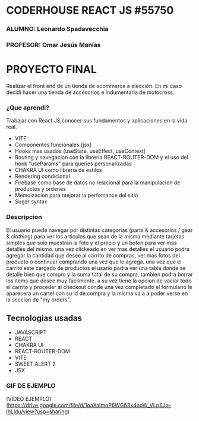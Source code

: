 # CODERHOUSE REACT JS #55750

### ALUMNO: Leonardo Spadavecchia
### PROFESOR: Omar Jesús Manías

# PROYECTO FINAL

Realizar el front end de un tienda de ecommerce a elección.
En mi caso decidi hacer una tienda de accesorios e indumentaria de motocross.

### ¿Que aprendi?

Trabajar con React JS,conocer sus fundamentos y aplicaciones en la vida real.

- VITE 
- Componentes funcionales (jsx)
- Hooks mas usados (useState, useEffect, useContext)
- Routing y navegacion con la libreria REACT-ROUTER-DOM y el uso del hook "useParams" para queries personalizadas
- CHAKRA UI como libreria de estilos
- Rendering condicional
- Firebase como base de datos no relacional para la manipulacion de productos y ordenes
- Memoizacion para mejorar la perfomance del sitio
- Sugar syntax

### Descripcion

El usuario puede navegar por distintas categorias (parts & accesorios / gear & clothing) para ver los articulos que sean de la misma mediante tarjetas simples que solo muestran la foto y el precio y un boton para ver mas detalles del mismo.
una vez clickeado en ver mas detalles el usuario podra agregar la cantidad que desee al carrito de compras, ver mas fotos del producto o continuar comprando una vez que lo agrega.
una vez que el carrito este cargado de productos el usario podra ver una tabla donde se detalle bien que compro y la suma total de su compra, tambien podra borrar los items que desee muy facilmente. a su vez tiene la opcion de vaciar todo el carrito y proceder al checkout donde una vez completado el formulario le aparecera un cartel con su id de compra y la misma va a a poder verse en la seccion de "my orders".

## Tecnologias usadas
- JAVASCRIPT
- REACT
- CHAKRA UI
- REACT-ROUTER-DOM
- VITE
- SWEET ALERT 2
- JSX

### GIF DE EJEMPLO 
[VIDEO EJEMPLO] (https://drive.google.com/file/d/1oaXaImoP6WG63x4ooW_VLpSJq-IhLldu/view?usp=sharing)


